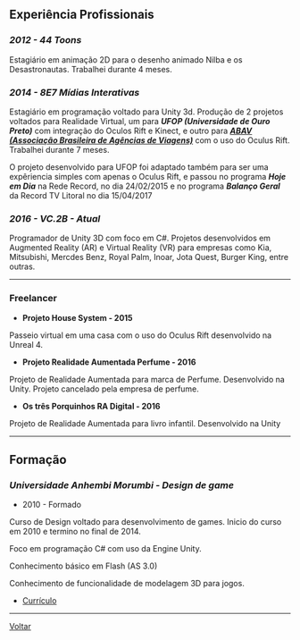 ## [](#header-2)Experiência Profissionais

### [](#header-4)_2012 - 44 Toons_
 
Estagiário em animação 2D para o desenho animado Nilba e os Desastronautas. Trabalhei durante 4 meses.
 
### [](#header-4)_2014 - 8E7 Mídias Interativas_
 
Estagiário em programação voltado para Unity 3d. Produção de 2 projetos voltados para Realidade Virtual, um para _**UFOP (Universidade de Ouro Preto)**_ com integração do Oculos Rift e Kinect, e outro para [_**ABAV (Associação Brasileira de Agências de Viagens)**_](https://www.youtube.com/watch?v=2YUQ9cPUA-4) com o uso do Oculus Rift. Trabalhei durante 7 meses.
 
O projeto desenvolvido para UFOP foi adaptado também para ser uma expêriencia simples com apenas o Oculus Rift, e passou no programa _**Hoje em Dia**_ na Rede Record, no dia 24/02/2015 e no programa _**Balanço Geral**_ da Record TV Litoral no dia 15/04/2017

### [](#header-4)_2016 - VC.2B - Atual_

Programador de Unity 3D com foco em C#. Projetos desenvolvidos em Augmented Reality (AR) e Virtual Reality (VR) para empresas como  Kia, Mitsubishi, Mercdes Benz, Royal Palm, Inoar, Jota Quest, Burger King, entre outras.


* * *

### [](#header-4)Freelancer

*   **Projeto House System - 2015**

Passeio virtual em uma casa com o uso do Oculus Rift desenvolvido na Unreal 4.

*   **Projeto Realidade Aumentada Perfume - 2016**

Projeto de Realidade Aumentada para marca de Perfume. Desenvolvido na Unity. Projeto cancelado pela empresa de perfume.

*   **Os três Porquinhos RA Digital - 2016**

Projeto de Realidade Aumentada para livro infantil. Desenvolvido na Unity

* * *

## [](#header-2)Formação

### [](#header-4)_Universidade Anhembi Morumbi - Design de game_

* 2010 - Formado
 
Curso de Design voltado para desenvolvimento de games. Inicio do curso em 2010 e termino no final de 2014.

Foco em programação C# com uso da Engine Unity.

Conhecimento básico em Flash (AS 3.0)

Conhecimento de funcionalidade de modelagem 3D para jogos.


* [Currículo](curriculo.pdf)

* * *

[Voltar](./)
